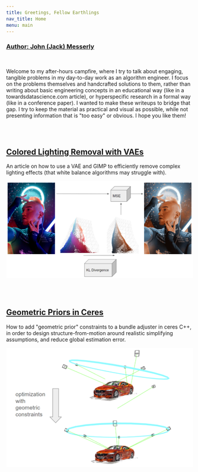 ```yaml
---
title: Greetings, Fellow Earthlings
nav_title: Home
menu: main
---
```


### [Author: John (Jack) Messerly](https://www.linkedin.com/in/jack-messerly-567b9b96/)

<br>

Welcome to my after-hours campfire, where I try to talk about engaging, tangible problems in my day-to-day work as an algorithm engineer. I focus on the problems themselves and handcrafted solutions to them, rather than writing about basic engineering concepts in an educational way (like in a towardsdatascience.com article), or hyperspecific research in a formal way (like in a conference paper). I wanted to make these writeups to bridge that gap. I try to keep the material as practical and visual as possible, while not presenting information that is "too easy" or obvious. I hope you like them!


<br>
<br>

## [Colored Lighting Removal with VAEs](https://jp-mess.github.io/vae-color-article/)

An article on how to use a VAE and GIMP to efficiently remove complex lighting effects (that white balance algorithms may struggle with).

![cie_scatter](diagrams/model2.png)

<br>
<br>

## [Geometric Priors in Ceres](https://jp-mess.github.io/relative-geometry-article/)

How to add "geometric prior" constraints to a bundle adjuster in ceres C++, in order to design structure-from-motion around realistic simplifying assumptions, and reduce global estimation error.

<p align="center">
  <img src="diagrams/optimization_with_geometric_constraints.png" alt="Optimization with Geometric Constraints"/>
</p>

<br>
<br>


